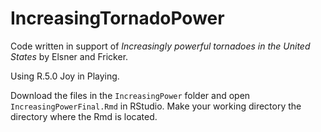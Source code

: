 # IncreasingTornadoPower

Code written in support of _Increasingly powerful tornadoes in the United States_ by Elsner and Fricker.

Using R.5.0 Joy in Playing. 

Download the files in the `IncreasingPower` folder and open `IncreasingPowerFinal.Rmd` in RStudio. Make your working directory the directory where the Rmd is located.
